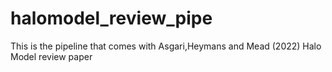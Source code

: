 # halomodel_review_pipe
This is the pipeline that comes with Asgari,Heymans and Mead (2022) Halo Model review paper
